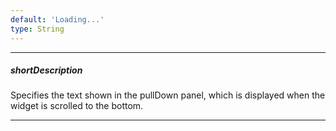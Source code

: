 ```yaml
---
default: 'Loading...'
type: String
---
```

---
##### shortDescription
Specifies the text shown in the pullDown panel, which is displayed when the widget is scrolled to the bottom.

---
